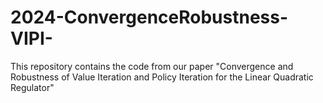 # 2024-ConvergenceRobustness-VIPI-
This repository contains the code from our paper "Convergence and Robustness of Value Iteration and Policy Iteration for the Linear Quadratic Regulator"
